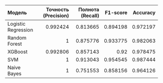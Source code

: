 | Модель              |   Точность (Precision) |   Полнота (Recall) |   F1-score |   Accuracy |
|:--------------------|-----------------------:|-------------------:|-----------:|-----------:|
| Logistic Regression |               0.992424 |           0.813665 |   0.894198 |   0.972197 |
| Random Forest       |               1        |           0.875776 |   0.933775 |   0.982063 |
| XGBoost             |               0.992806 |           0.857143 |   0.92     |   0.978475 |
| SVM                 |               1        |           0.913043 |   0.954545 |   0.987444 |
| Naive Bayes         |               1        |           0.751553 |   0.858156 |   0.964126 |